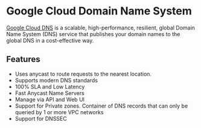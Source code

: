 # Google Cloud Domain Name System

[Google Cloud DNS](https://cloud.google.com/dns/docs/overview) is a scalable, high-performance, resilient, global Domain Name System (DNS) service that publishes your domain names to the global DNS in a cost-effective way.

## Features

* Uses anycast to route requests to the nearest location.
* Supports modern DNS standards
* 100% SLA and Low Latency
* Fast Anycast Name Servers
* Manage via API and Web UI
* Support for Private zones. Container of DNS records that can only be queried by 1 or more VPC networks
* Support for DNSSEC

